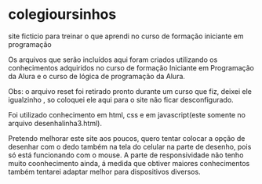 # colegioursinhos
site ficticio para treinar o que aprendi no curso de formação iniciante em programação


Os arquivos que serão incluídos aqui foram criados utilizando os conhecimentos adquiridos no curso
de formação Iniciante em Programação da Alura e o curso de lógica de programação da Alura.

Obs: o arquivo reset foi retirado pronto durante um curso que fiz, deixei ele igualzinho , so coloquei ele aqui para o site
não ficar desconfigurado.

Foi utilizado conhecimento em html, css e em javascript(este somente no arquivo desenhalinha3.html). 

Pretendo melhorar este site aos poucos, quero tentar colocar a opção de desenhar com o dedo também na tela
do celular na parte de desenho, pois só está funcionando com o mouse. A parte de responsividade não tenho muito
coonhecimento ainda, á medida que obtiver maiores conhecimentos também tentarei adaptar melhor para dispositivos
diversos. 

